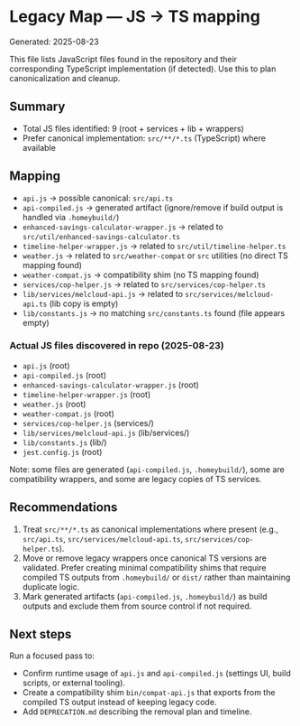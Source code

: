 # Legacy Map — JS -> TS mapping

Generated: 2025-08-23

This file lists JavaScript files found in the repository and their corresponding TypeScript implementation (if detected). Use this to plan canonicalization and cleanup.

## Summary

- Total JS files identified: 9 (root + services + lib + wrappers)
- Prefer canonical implementation: `src/**/*.ts` (TypeScript) where available

## Mapping

- `api.js` -> possible canonical: `src/api.ts`
- `api-compiled.js` -> generated artifact (ignore/remove if build output is handled via `.homeybuild/`)
- `enhanced-savings-calculator-wrapper.js` -> related to `src/util/enhanced-savings-calculator.ts`
- `timeline-helper-wrapper.js` -> related to `src/util/timeline-helper.ts`
- `weather.js` -> related to `src/weather-compat` or `src` utilities (no direct TS mapping found)
- `weather-compat.js` -> compatibility shim (no TS mapping found)
- `services/cop-helper.js` -> related to `src/services/cop-helper.ts`
- `lib/services/melcloud-api.js` -> related to `src/services/melcloud-api.ts` (lib copy is empty)
- `lib/constants.js` -> no matching `src/constants.ts` found (file appears empty)

### Actual JS files discovered in repo (2025-08-23)

- `api.js` (root)
- `api-compiled.js` (root)
- `enhanced-savings-calculator-wrapper.js` (root)
- `timeline-helper-wrapper.js` (root)
- `weather.js` (root)
- `weather-compat.js` (root)
- `services/cop-helper.js` (services/)
- `lib/services/melcloud-api.js` (lib/services/)
- `lib/constants.js` (lib/)
- `jest.config.js` (root)

Note: some files are generated (`api-compiled.js`, `.homeybuild/`), some are compatibility wrappers, and some are legacy copies of TS services.

## Recommendations

1. Treat `src/**/*.ts` as canonical implementations where present (e.g., `src/api.ts`, `src/services/melcloud-api.ts`, `src/services/cop-helper.ts`).
2. Move or remove legacy wrappers once canonical TS versions are validated. Prefer creating minimal compatibility shims that require compiled TS outputs from `.homeybuild/` or `dist/` rather than maintaining duplicate logic.
3. Mark generated artifacts (`api-compiled.js`, `.homeybuild/`) as build outputs and exclude them from source control if not required.

## Next steps

Run a focused pass to:

- Confirm runtime usage of `api.js` and `api-compiled.js` (settings UI, build scripts, or external tooling).
- Create a compatibility shim `bin/compat-api.js` that exports from the compiled TS output instead of keeping legacy code.
- Add `DEPRECATION.md` describing the removal plan and timeline.
